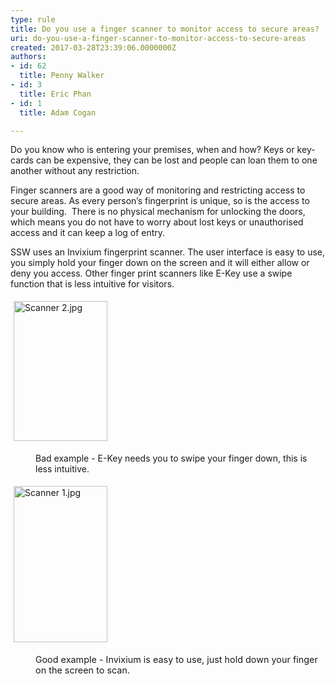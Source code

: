 ```yaml
---
type: rule
title: Do you use a finger scanner to monitor access to secure areas?
uri: do-you-use-a-finger-scanner-to-monitor-access-to-secure-areas
created: 2017-03-28T23:39:06.0000000Z
authors:
- id: 62
  title: Penny Walker
- id: 3
  title: Eric Phan
- id: 1
  title: Adam Cogan

---
```




<span class='intro'> <p class="ssw15-rteElement-P">​​​​Do you know who is entering your premises, when and how? Keys or key-cards can be expensive, they can be lost and people can loan them to one another without any restriction.<br></p> </span>

<p class="ssw15-rteElement-P">​Finger scanners are a good way of monitoring and restricting access to secure areas. As every person’s fingerprint is unique, so is the access to your building.&#160; There is no physical mechanism for unlocking the doors, which means you do not have to worry about&#160;lost keys or unauthorised access and it can keep a log of entry.<br></p><p class="ssw15-rteElement-P">SSW uses an Invixium fingerprint scanner. The user interface is easy to use, you simply hold your finger down on the screen and it will either allow or deny you access. Other finger print scanners like E-Key use a swipe function that is less intuitive&#160;for visitors.&#160;</p><dl class="ssw15-rteElement-ImageArea">​<img src="/SiteAssets/do-you-use-a-finger-scanner-to-monitor-access-to-secure-areas/Scanner%202.jpg" alt="Scanner 2.jpg" style="margin&#58;5px;width&#58;150px;height&#58;224px;" /></dl><dd class="ssw15-rteElement-FigureBad">Bad example - E​-Key needs you to swipe your finger down, this is less intuitive.<br></dd><dl class="ssw15-rteElement-ImageArea"><img src="/SiteAssets/do-you-use-a-finger-scanner-to-monitor-access-to-secure-areas/Scanner%201.jpg" alt="Scanner 1.jpg" style="margin&#58;5px;width&#58;150px;height&#58;250px;" /></dl><dd class="ssw15-rteElement-FigureGood">G<span style="font-size&#58;0.9rem;">ood example - Invixium is easy​ to use, just hold down your finger on the screen to scan.</span></dd>


